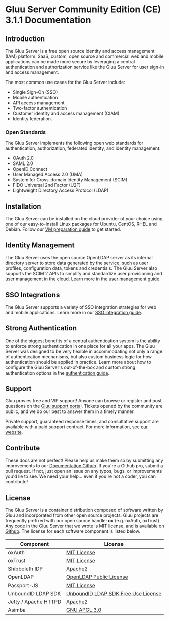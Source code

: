 # Gluu Server Community Edition (CE) 3.1.1 Documentation
## Introduction
The Gluu Server is a free open source identity and access management (IAM) platform. SaaS, custom, open source and commercial web and mobile applications can be made more secure by leveraging a central authentication and authorization service like the Gluu Server for user sign-in and access management.

The most common use cases for the Gluu Server include:

- Single Sign-On (SSO)   
- Mobile authentication    
- API access management  
- Two-factor authentication 
- Customer identity and access management (CIAM)   
- Identity federation.  

### Open Standards
The Gluu Server implements the following open web standards for authentication, authorization, federated identity, and identity management:

- OAuth 2.0    
- SAML 2.0   
- OpenID Connect    
- User Managed Access 2.0 (UMA)    
- System for Cross-domain Identity Management (SCIM)    
- FIDO Universal 2nd Factor (U2F)    
- Lightweight Directory Access Protocol (LDAP)   

## Installation
The Gluu Server can be installed on the cloud provider of your choice using one of our easy-to-install Linux packages for Ubuntu, CentOS, RHEL and Debian. Follow our [VM preparation guide](./installation-guide/index.md) to get started. 

## Identity Management
The Gluu Server uses the open source OpenLDAP server as its internal directory server to store data generated by the service, such as user profiles, configuration data, tokens and credentials. The Gluu Server also supports the SCIM 2 APIs to simplify and standardize user provisioning and user management in the cloud. Learn more in the [user management guide](./user-management/local-user-management.md)

##  SSO Integrations
The Gluu Server supports a variety of SSO integration strategies for web and mobile applications. Learn more in our [SSO integration guide](./integration/index.md).

## Strong Authentication
One of the biggest benefits of a central authentication system is the ability to enforce strong authentication in one place for all your apps. The Gluu Server was designed to be very flexible in accommodating not only a range of authentication mechanisms, but also custom business logic for how authentication should be applied in practice. Learn more about how to configure the Gluu Server's out-of-the-box and custom strong authentication options in the [authentication guide](./authn-guide/intro.md). 

## Support
Gluu provies free and VIP support! Anyone can browse or register and post questions on the [Gluu support portal](https://support.gluu.org). Tickets opened by the community are public, and we do our best to answer them in a timely manner. 

Private support, guaranteed response times, and consultative support are available with a paid support contract. For more information, see [our website](https://gluu.org/pricing).

## Contribute 
These docs are not perfect! Please help us make them so by submitting
any improvements to our [Documentation Github](https://github.com/GluuFederation/docs-ce-prod).
If you're a Github pro, submit a pull request. If not, just open an issue
on any typos, bugs, or improvements you'd lie to see. We need your
help... even if you're not a coder, you can contribute! 

## License
The Gluu Server is a container distribution composed of software written by Gluu and incorporated from other open source projects. Gluu
projects are frequently prefixed with our open source handle: **ox** (e.g. oxAuth, oxTrust). Any code in the Gluu Server that we wrote is MIT license, and is available on [Github](https://github.com/GluuFederation/). The license for each software component is listed below.

|	Component	|	License	            |
|-----------------------|---------------|
|	oxAuth      | [MIT License](http://opensource.org/licenses/MIT)|
|	oxTrust      | [MIT License](http://opensource.org/licenses/MIT)|
|	Shibboleth IDP      | [Apache2](http://www.apache.org/licenses/LICENSE-2.0)|
|	OpenLDAP	        | [OpenLDAP Public License](http://www.openldap.org/software/release/license.html)|
| Passport-JS           | [MIT License](https://github.com/jaredhanson/passport/blob/master/LICENSE) |
|  UnboundID LDAP SDK	| [UnboundID LDAP SDK Free Use License](https://github.com/UnboundID/ldapsdk/blob/master/LICENSE-UnboundID-LDAPSDK.txt)|
| Jetty / Apache HTTPD  | [Apache2](http://www.apache.org/licenses/LICENSE-2.0)|
|	Asimba		        | [GNU APGL 3.0](http://www.gnu.org/licenses/agpl-3.0.html)|
